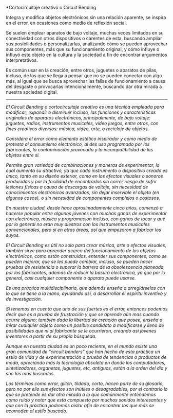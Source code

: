*Cortocircuitaje creativo o Circuit Bending 

Integra y modifica objetos electrónicos sin una relación aparente, se inspira en el error, en ocasiones como medio de reflexión social. 

Se suelen emplear aparatos de bajo voltaje, muchas veces limitados en su conectividad con otros dispositivos o carentes de esta, buscando ampliar sus posibilidades o personalizarlas, analizando cómo se pueden aprovechar sus componentes, más que su  funcionamiento  original, y cómo influye o influyó  este objeto en la cultura y la sociedad a fin de encontrar argumentos interpretativos.

Es común usar en la creación, entre otros, juguetes o aparatos de pilas, incluso, de los que se llega a pensar que no se pueden conectar con algo más, al igual que se busca aprovechar las fallas de funcionamiento a causa del desgaste o provocarlas intencionalmente, buscando dar otra mirada a nuestra sociedad digital.



  








----

*El Circuit Bending o cortocircuitaje creativo es una técnica empleada para modificar, expandir o disminuir incluso, las funciones y características originales de aparatos electrónicos, principalmente, de bajo voltaje: juguetes, radios, instrumentos musicales, vídeo juegos, entre otros, con fines creativos diversos: música, vídeo, arte, o reciclaje de objetos.*

*Considera el error como elemento estético inspirador y como medio de protesta al consumismo electrónico, al des uso programado por los fabricantes, la contaminación provocada y la incompatibilidad de los objetos entre si.*

*Permite gran variedad de combinaciones y maneras de experimentar, lo cual aumenta su atractivo, ya que cada instrumento o dispositivo creado es único, tanto en su diseño exterior, como en los efectos visuales o sonoros producidos y por la facilidad de encontrarlos sin correr riesgo de sufrir lesiones físicas a causa de descargas de voltaje, sin necesidad de conocimientos electrónicos avanzados, sin dejar inservible el objeto (en algunos casos), o sin necesidad de componentes complejos o costosos.*

*En nuestra ciudad, desde hace aproximadamente cinco años, comenzó a hacerse popular entre algunos jóvenes con muchas ganas de experimentar con electrónica, música y programación incluso, con ganas de tocar y que por lo general no eran muy diestros con los instrumentos musicales convencionales, pero si en otras áreas, así que empezaron a fabricar los suyos.* 

*El Circuit Bending es útil no solo para crear música, arte o efectos visuales, también sirve para aprender acerca del funcionamiento de los objetos electrónicos, como están construidos, entender sus componentes, como se pueden mejorar, que se les puede cambiar, incluso, se pueden hacer pruebas de resistencia o superar la barrera de la obsolescencia planeada por los fabricantes, además de reducir la basura electrónica, ya que por lo general, casi cualquier componente o aparato puede usarse.*

*Es una práctica multidisciplinaria, que además enseña a arreglárselas con lo que se tiene a la mano, ayudando así, a desarrollar el espíritu inventivo y de investigación.* 

*Si tenemos en cuenta que uno de sus fuertes es el error, entonces podemos decir que es a prueba de frustración y que se aprende aún mas cuando ocurre alguno; también dada la libertad de creación que posee, enseña a mirar cualquier objeto como un  posible candidato a modificarse y lleno de posibilidades que ni al fabricante se le ocurrieron, creando así jóvenes inventores a partir de su propia búsqueda.*

*Aunque en nuestra ciudad es un poco reciente, en el mundo existe una gran comunidad de "circuit benders"  que han hecho de esta práctica un estilo de vida y de experimentación a prueba de tendencias o productos de moda,   apreciando más la tecnología obsoleta en donde los computadores, sintetizadores, organetas, juguetes, etc, antiguos, están a la orden del día y son los más buscados.* 

*Los términos como error, glitch, tildado, corto, hacen parte de su glosario, pero no por ello sus efectos son inútiles o desagradables, por el contrario lo que se pretende es dar otra mirada a lo que comúnmente entendemos como ruido y notar que está compuesto por muchos sonidos interesantes y que con la práctica podremos aislar afín de encontrar los que más se acomoden al estilo buscado.* 













 



